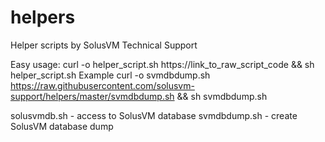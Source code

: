 # helpers
Helper scripts by SolusVM Technical Support

Easy usage:
curl -o helper_script.sh https://link_to_raw_script_code && sh helper_script.sh
Example
curl -o svmdbdump.sh https://raw.githubusercontent.com/solusvm-support/helpers/master/svmdbdump.sh && sh svmdbdump.sh

solusvmdb.sh - access to SolusVM database
svmdbdump.sh - create SolusVM database dump
